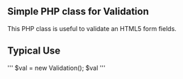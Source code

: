 ## Simple PHP class for Validation

This PHP class is useful to validate an HTML5 form fields.

## Typical Use

'''
$val = new Validation();
$val
'''
